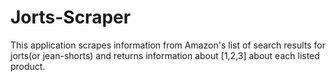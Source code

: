 # Jorts-Scraper
This application scrapes information from Amazon's list of search results for jorts(or jean-shorts) and returns information about [1,2,3] about each listed product.
